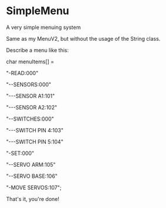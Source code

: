 # SimpleMenu
A very simple menuing system

Same as my MenuV2, but without the usage of the String class.

Describe a menu like this:

char menuItems[] = 

"-READ:000"

"--SENSORS:000"

"---SENSOR A1:101"

"---SENSOR A2:102"

"--SWITCHES:000"

"---SWITCH PIN 4:103"

"---SWITCH PIN 5:104"

"-SET:000"

"--SERVO ARM:105"

"--SERVO BASE:106"

"-MOVE SERVOS:107";


That's it, you're done!
